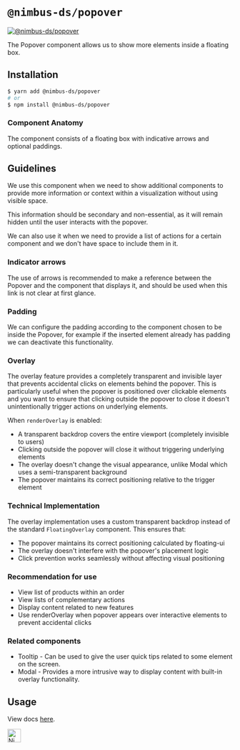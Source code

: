 # `@nimbus-ds/popover`

[![@nimbus-ds/popover](https://img.shields.io/npm/v/@nimbus-ds/popover?label=%40nimbus-ds%2Fpopover)](https://www.npmjs.com/package/@nimbus-ds/popover)

The Popover component allows us to show more elements inside a floating box.

## Installation

```sh
$ yarn add @nimbus-ds/popover
# or
$ npm install @nimbus-ds/popover
```

### Component Anatomy

The component consists of a floating box with indicative arrows and optional paddings.

## Guidelines

We use this component when we need to show additional components to provide more information or context within a visualization without using visible space.

This information should be secondary and non-essential, as it will remain hidden until the user interacts with the popover.

We can also use it when we need to provide a list of actions for a certain component and we don't have space to include them in it.

### Indicator arrows

The use of arrows is recommended to make a reference between the Popover and the component that displays it, and should be used when this link is not clear at first glance.

### Padding

We can configure the padding according to the component chosen to be inside the Popover, for example if the inserted element already has padding we can deactivate this functionality.

### Overlay

The overlay feature provides a completely transparent and invisible layer that prevents accidental clicks on elements behind the popover. This is particularly useful when the popover is positioned over clickable elements and you want to ensure that clicking outside the popover to close it doesn't unintentionally trigger actions on underlying elements.

When `renderOverlay` is enabled:

- A transparent backdrop covers the entire viewport (completely invisible to users)
- Clicking outside the popover will close it without triggering underlying elements
- The overlay doesn't change the visual appearance, unlike Modal which uses a semi-transparent background
- The popover maintains its correct positioning relative to the trigger element

### Technical Implementation

The overlay implementation uses a custom transparent backdrop instead of the standard `FloatingOverlay` component. This ensures that:

- The popover maintains its correct positioning calculated by floating-ui
- The overlay doesn't interfere with the popover's placement logic
- Click prevention works seamlessly without affecting visual positioning

### Recommendation for use

- View list of products within an order
- View lists of complementary actions
- Display content related to new features
- Use renderOverlay when popover appears over interactive elements to prevent accidental clicks

### Related components

- Tooltip - Can be used to give the user quick tips related to some element on the screen.
- Modal - Provides a more intrusive way to display content with built-in overlay functionality.

## Usage

View docs [here](https://nimbus.nuvemshop.com.br/documentation/atomic-components/popover).

<img alt="Nimbus" style="margin-bottom: 30px;" src="https://tiendanube.github.io/design-system-nimbus/static/media/nimbus-logo.ab60bd79.png" height="30" />
